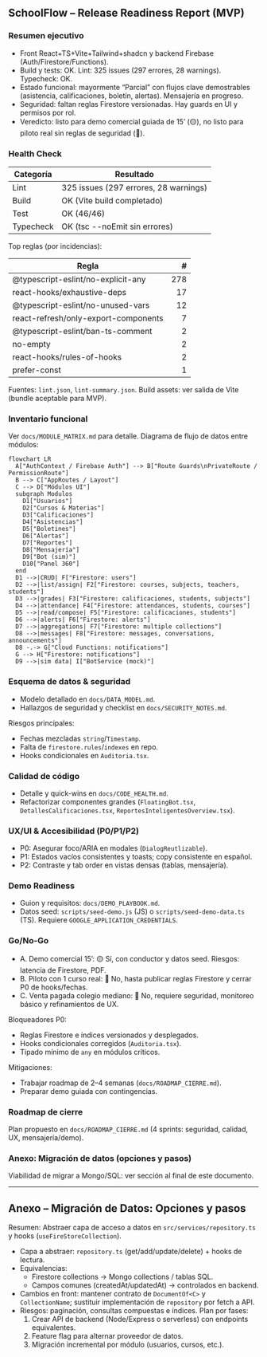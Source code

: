 ## SchoolFlow – Release Readiness Report (MVP)

### Resumen ejecutivo

- Front React+TS+Vite+Tailwind+shadcn y backend Firebase (Auth/Firestore/Functions).
- Build y tests: OK. Lint: 325 issues (297 errores, 28 warnings). Typecheck: OK.
- Estado funcional: mayormente “Parcial” con flujos clave demostrables (asistencia, calificaciones, boletín, alertas). Mensajería en progreso.
- Seguridad: faltan reglas Firestore versionadas. Hay guards en UI y permisos por rol.
- Veredicto: listo para demo comercial guiada de 15’ (🟡), no listo para piloto real sin reglas de seguridad (🔴).

### Health Check

| Categoría | Resultado |
|---|---|
| Lint | 325 issues (297 errores, 28 warnings) |
| Build | OK (Vite build completado) |
| Test | OK (46/46) |
| Typecheck | OK (tsc --noEmit sin errores) |

Top reglas (por incidencias):

| Regla | # |
|---|---:|
| @typescript-eslint/no-explicit-any | 278 |
| react-hooks/exhaustive-deps | 17 |
| @typescript-eslint/no-unused-vars | 12 |
| react-refresh/only-export-components | 7 |
| @typescript-eslint/ban-ts-comment | 2 |
| no-empty | 2 |
| react-hooks/rules-of-hooks | 2 |
| prefer-const | 1 |

Fuentes: `lint.json`, `lint-summary.json`. Build assets: ver salida de Vite (bundle aceptable para MVP).

### Inventario funcional

Ver `docs/MODULE_MATRIX.md` para detalle. Diagrama de flujo de datos entre módulos:

```mermaid
flowchart LR
  A["AuthContext / Firebase Auth"] --> B["Route Guards\nPrivateRoute / PermissionRoute"]
  B --> C["AppRoutes / Layout"]
  C --> D["Módulos UI"]
  subgraph Modulos
    D1["Usuarios"]
    D2["Cursos & Materias"]
    D3["Calificaciones"]
    D4["Asistencias"]
    D5["Boletines"]
    D6["Alertas"]
    D7["Reportes"]
    D8["Mensajería"]
    D9["Bot (sim)"]
    D10["Panel 360"]
  end
  D1 -->|CRUD| F["Firestore: users"]
  D2 -->|list/assign| F2["Firestore: courses, subjects, teachers, students"]
  D3 -->|grades| F3["Firestore: calificaciones, students, subjects"]
  D4 -->|attendance| F4["Firestore: attendances, students, courses"]
  D5 -->|read/compose| F5["Firestore: calificaciones, students"]
  D6 -->|alerts| F6["Firestore: alerts"]
  D7 -->|aggregations| F7["Firestore: multiple collections"]
  D8 -->|messages| F8["Firestore: messages, conversations, announcements"]
  D8 -.-> G["Cloud Functions: notifications"]
  G --> H["Firestore: notifications"]
  D9 -->|sim data| I["BotService (mock)"]
```

### Esquema de datos & seguridad

- Modelo detallado en `docs/DATA_MODEL.md`.
- Hallazgos de seguridad y checklist en `docs/SECURITY_NOTES.md`.

Riesgos principales:

- Fechas mezcladas `string`/`Timestamp`.
- Falta de `firestore.rules`/`indexes` en repo.
- Hooks condicionales en `Auditoria.tsx`.

### Calidad de código

- Detalle y quick-wins en `docs/CODE_HEALTH.md`.
- Refactorizar componentes grandes (`FloatingBot.tsx`, `DetallesCalificaciones.tsx`, `ReportesInteligentesOverview.tsx`).

### UX/UI & Accesibilidad (P0/P1/P2)

- P0: Asegurar foco/ARIA en modales (`DialogReutlizable`).
- P1: Estados vacíos consistentes y toasts; copy consistente en español.
- P2: Contraste y tab order en vistas densas (tablas, mensajería).

### Demo Readiness

- Guion y requisitos: `docs/DEMO_PLAYBOOK.md`.
- Datos seed: `scripts/seed-demo.js` (JS) o `scripts/seed-demo-data.ts` (TS). Requiere `GOOGLE_APPLICATION_CREDENTIALS`.

### Go/No-Go

- A. Demo comercial 15’: 🟡 Sí, con conductor y datos seed. Riesgos: latencia de Firestore, PDF.
- B. Piloto con 1 curso real: 🔴 No, hasta publicar reglas Firestore y cerrar P0 de hooks/fechas.
- C. Venta pagada colegio mediano: 🔴 No, requiere seguridad, monitoreo básico y refinamientos de UX.

Bloqueadores P0:

- Reglas Firestore e índices versionados y desplegados.
- Hooks condicionales corregidos (`Auditoria.tsx`).
- Tipado mínimo de `any` en módulos críticos.

Mitigaciones:

- Trabajar roadmap de 2–4 semanas (`docs/ROADMAP_CIERRE.md`).
- Preparar demo guiada con contingencias.

### Roadmap de cierre

Plan propuesto en `docs/ROADMAP_CIERRE.md` (4 sprints: seguridad, calidad, UX, mensajería/demo).

### Anexo: Migración de datos (opciones y pasos)

Viabilidad de migrar a Mongo/SQL: ver sección al final de este documento.

---

## Anexo – Migración de Datos: Opciones y pasos

Resumen: Abstraer capa de acceso a datos en `src/services/repository.ts` y hooks (`useFireStoreCollection`).

- Capa a abstraer: `repository.ts` (get/add/update/delete) + hooks de lectura.
- Equivalencias:
  - Firestore collections → Mongo collections / tablas SQL.
  - Campos comunes (createdAt/updatedAt) → controlados en backend.
- Cambios en front: mantener contrato de `DocumentOf<C>` y `CollectionName`; sustituir implementación de `repository` por fetch a API.
- Riesgos: paginación, consultas compuestas e índices. Plan por fases:
  1) Crear API de backend (Node/Express o serverless) con endpoints equivalentes.
  2) Feature flag para alternar proveedor de datos.
  3) Migración incremental por módulo (usuarios, cursos, etc.).


